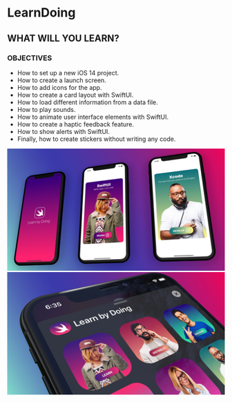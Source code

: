 # LearnDoing

## WHAT WILL YOU LEARN?

### OBJECTIVES

- How to set up a new iOS 14 project.
- How to create a launch screen.
- How to add icons for the app.
- How to create a card layout with SwiftUI.
- How to load different information from a data file.
- How to play sounds.
- How to animate user interface elements with SwiftUI.
- How to create a haptic feedback feature.
- How to show alerts with SwiftUI.
- Finally, how to create stickers without writing any code.

<img src="https://github.com/obadasemary/LearnDoing/blob/enhancement/Screenshots/LearnDoing-1.jpg" alt="HTML5 Icon">
<img src="https://github.com/obadasemary/LearnDoing/blob/enhancement/Screenshots/LearnDoing-2.jpg" alt="HTML5 Icon">
